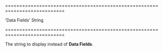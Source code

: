 <!--**
/*-------------------------------------------
    Auto-generated file. Do not modify.
-------------------------------------------

**-->
===========================================================================
<!--default-->'Data Fields'<!--/default-->
<!--type-->String<!--/type-->
===========================================================================

<!--shortDescription-->
The string to display instead of **Data Fields**.
<!--/shortDescription-->

<!--fullDescription-->

<!--/fullDescription-->